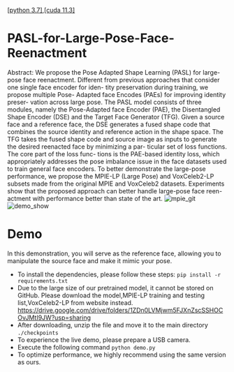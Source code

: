 [[python 3.7]](https://www.python.org/downloads/release/python-370/),[[cuda 11.3]](https://pytorch.org/get-started/previous-versions/)
# PASL-for-Large-Pose-Face-Reenactment
Abstract: We propose the Pose Adapted Shape Learning (PASL)
for large-pose face reenactment. Different from previous
approaches that consider one single face encoder for iden-
tity preservation during training, we propose multiple Pose-
Adapted face Encodes (PAEs) for improving identity preser-
vation across large pose. The PASL model consists of three
modules, namely the Pose-Adapted face Encoder (PAE), the
Disentangled Shape Encoder (DSE) and the Target Face
Generator (TFG). Given a source face and a reference face,
the DSE generates a fused shape code that combines the
source identity and reference action in the shape space. The
TFG takes the fused shape code and source image as inputs
to generate the desired reenacted face by minimizing a par-
ticular set of loss functions. The core part of the loss func-
tions is the PAE-based identity loss, which appropriately
addresses the pose imbalance issue in the face datasets used
to train general face encoders. To better demonstrate the
large-pose performance, we propose the MPIE-LP (Large
Pose) and VoxCeleb2-LP subsets made from the original
MPIE and VoxCeleb2 datasets. Experiments show that the
proposed approach can better handle large-pose face reen-
actment with performance better than state of the art.
![mpie_git](https://user-images.githubusercontent.com/127723538/224975580-e78dd2f1-edd8-45c1-bb2a-69f86e9ad39e.png)
![demo_show](https://user-images.githubusercontent.com/127723538/224976806-12ca10aa-1c1e-4cb0-9804-c931e5c1bc7f.gif)
# Demo
In this demonstration, you will serve as the reference face, allowing you to manipulate the source face and make it mimic your pose.
- To install the dependencies, please follow these steps:
`pip install -r requirements.txt` 
- Due to the large size of our pretrained model, it cannot be stored on GitHub. Please download the model,MPIE-LP training and testing list,VoxCeleb2-LP from website instead.
https://drive.google.com/drive/folders/1ZDn0LVMjwm5FJXnZscSSHOCOvJMtI9JW?usp=sharing
- After downloading, unzip the file and move it to the main directory `./checkpoints` 
- To experience the live demo, please prepare a USB camera.
- Execute the following command `python demo.py`
- To optimize performance, we highly recommend using the same version as ours.
